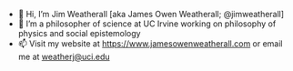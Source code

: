 - 👋 Hi, I’m Jim Weatherall [aka James Owen Weatherall; @jimweatherall]
- 👀 I’m a philosopher of science at UC Irvine working on philosophy of physics and social epistemology
- 📫 Visit my website at https://www.jamesowenweatherall.com or email me at weatherj@uci.edu

<!---
jimweatherall/jimweatherall is a ✨ special ✨ repository because its `README.md` (this file) appears on your GitHub profile.
You can click the Preview link to take a look at your changes.
--->
